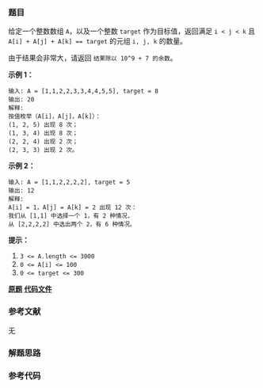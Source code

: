 ### 题目
给定一个整数数组 `A`，以及一个整数 `target` 作为目标值，返回满足 `i < j < k` 且 `A[i] + A[j] + A[k] ==
target` 的元组 `i, j, k` 的数量。

由于结果会非常大，请返回 `结果除以 10^9 + 7 的余数`。



**示例 1：**

    
    
    输入: A = [1,1,2,2,3,3,4,4,5,5], target = 8
    输出: 20
    解释:
    按值枚举（A[i]，A[j]，A[k]）：
    (1, 2, 5) 出现 8 次；
    (1, 3, 4) 出现 8 次；
    (2, 2, 4) 出现 2 次；
    (2, 3, 3) 出现 2 次。
    

**示例 2：**

    
    
    输入: A = [1,1,2,2,2,2], target = 5
    输出: 12
    解释:
    A[i] = 1，A[j] = A[k] = 2 出现 12 次：
    我们从 [1,1] 中选择一个 1，有 2 种情况，
    从 [2,2,2,2] 中选出两个 2，有 6 种情况。
    



**提示：**

  1. `3 <= A.length <= 3000`
  2. `0 <= A[i] <= 100`
  3. `0 <= target <= 300`

 **[原题](https://leetcode-cn.com/problems/3sum-with-multiplicity/)**    **[代码文件]()**


### 参考文献
无

### 解题思路




### 参考代码

```go


```




